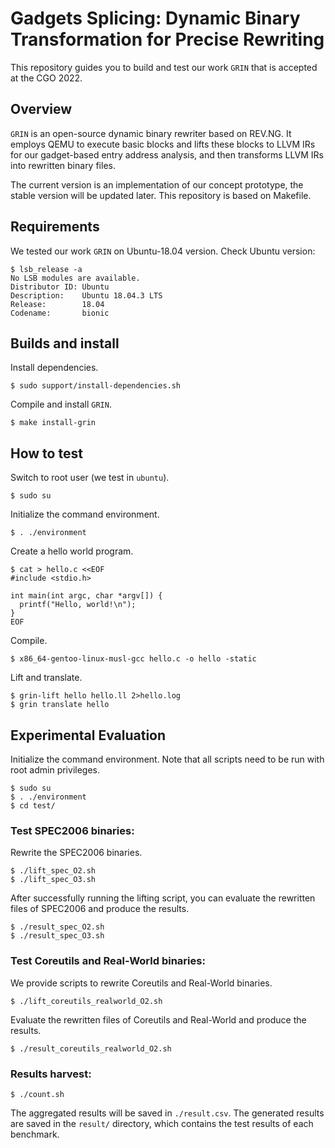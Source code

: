 # Gadgets Splicing: Dynamic Binary Transformation for Precise Rewriting

This repository guides you to build and test our work `GRIN` that is accepted at the CGO 2022.

## Overview

`GRIN` is an open-source dynamic binary rewriter based on REV.NG. It employs QEMU to execute basic blocks and lifts these blocks to LLVM IRs for our gadget-based entry address analysis, and then transforms LLVM IRs into rewritten binary files. 

The current version is an implementation of our concept prototype, the stable version will be updated later. This repository is based on Makefile.

## Requirements

We tested our work `GRIN` on Ubuntu-18.04 version. Check Ubuntu version:

```
$ lsb_release -a
No LSB modules are available.
Distributor ID: Ubuntu
Description:    Ubuntu 18.04.3 LTS
Release:        18.04
Codename:       bionic
```

## Builds and install

Install dependencies.

```
$ sudo support/install-dependencies.sh
```


Compile and install `GRIN`.

```
$ make install-grin
```

## How to test

Switch to root user (we test in `ubuntu`).

```
$ sudo su
```

Initialize the command environment.

```
$ . ./environment
```

Create a hello world program.

```
$ cat > hello.c <<EOF
#include <stdio.h>

int main(int argc, char *argv[]) {
  printf("Hello, world!\n");
}
EOF
```

Compile.

```
$ x86_64-gentoo-linux-musl-gcc hello.c -o hello -static
```

Lift and translate.

```
$ grin-lift hello hello.ll 2>hello.log
$ grin translate hello
```

## Experimental Evaluation


Initialize the command environment. Note that all scripts need to be run with root admin privileges.

```
$ sudo su
$ . ./environment
$ cd test/
```
### Test SPEC2006 binaries:

Rewrite the SPEC2006 binaries.

```
$ ./lift_spec_O2.sh
$ ./lift_spec_O3.sh
```

After successfully running the lifting script, you can evaluate the rewritten files of SPEC2006 and produce the results.

```
$ ./result_spec_O2.sh
$ ./result_spec_O3.sh
```

### Test Coreutils and Real-World binaries:

We provide scripts to rewrite Coreutils and Real-World binaries.

```
$ ./lift_coreutils_realworld_O2.sh
```

Evaluate the rewritten files of Coreutils and Real-World and produce the results.

```
$ ./result_coreutils_realworld_O2.sh
```

### Results harvest:

```
$ ./count.sh
```

The aggregated results will be saved in `./result.csv`.
The generated results are saved in the `result/` directory, which contains the test results of each benchmark.
